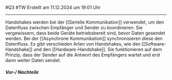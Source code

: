 #Q3 #TW Erstellt am 11.12.2024 um 19:01 Uhr

---
Handshakes werden bei der [[Serielle Kommunikation]] verwendet, um den Datenfluss zwischen Empfänger und Sender zu koordinieren. Sie vergewissern, dass beide Geräte betriebsbereit sind, bevor Daten gesendet werden. Bei der [[Asynchrone Kommunikation]]  synchronisieren diese den Datenfluss.
Es gibt verschieden Arten von Handshakes, wie den [[Software-Handshake]] und den [[Hardware-Handshake]].
Sie funktionieren auf dem Prinzip, dass der Sender auf die Antwort des Empfängers wartet und erst dann weiter Daten sendet.

##### Vor-/ Nachteile 
